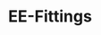 ---
title: "EE-Fittings"
description: "Carbon & Stainless Steel Fittings"
main:
  id: 6
  content: |
    Elementum Energies is a top supplier of premium carbon, stainless, duplex, and super duplex steel fittings. Our range spans 1/2" to 36", approved by leading Oil & Gas companies.
  imgCard: "@/images/using-tools.avif"
  imgMain: "@/images/using-tools.avif"
  imgAlt: "Variety of steel fittings displayed"
tabs:
  - id: "tabs-with-card-item-1"
    dataTab: "#tabs-with-card-1"
    title: "Description"
  - id: "tabs-with-card-item-2"
    dataTab: "#tabs-with-card-2"
    title: "Specifications"
  - id: "tabs-with-card-item-3"
    dataTab: "#tabs-with-card-3"
    title: "Blueprints"
longDescription:
  title: "Comprehensive Fitting Solutions"
  subTitle: |
    From elbows and tees to reducers and caps, we provide a full spectrum of fitting solutions in various schedules—perfect for construction, refineries, and maritime industries.
  btnTitle: "Get Fittings Quotes"
  btnURL: "#"
descriptionList:
  - title: "Buttweld Fittings"
    subTitle: "Carbon Steel (A234), Stainless Steel (A403), Duplex (A815)."
  - title: "Forged Fittings"
    subTitle: "Grades A105N, A182 F304/F316, with classes up to 6000 in NPT & SW."
  - title: "Schedule Range"
    subTitle: "SCH. 20 to XXS for buttweld, plus CL. 3000 & 6000 for forged fittings."
specificationsLeft:
  - title: "Size Range"
    subTitle: "1/2” – 36” for buttweld; 1/2” – 4” for forged."
  - title: "Types"
    subTitle: "Elbows, Tees, Reducers, Nipples, Couplings, Unions, Olets, Swages."
  - title: "Approvals"
    subTitle: "Fully approved by major Oil & Gas operators."
  - title: "Brands"
    subTitle: "Thai Benkan (BKL), Interfit, Erne, Schulz, Tecnoforge, etc."
specificationsRight:
  - title: "Temperature & Pressure"
    subTitle: "Engineered to handle demanding environments."
  - title: "Compliance"
    subTitle: "A234, A403, A815, A105N, etc., meeting global standards."
  - title: "Durability"
    subTitle: "High-quality steel ensures longevity under stress."
  - title: "Applications"
    subTitle: "Suited for pipelines, refining, marine, chemical processing, and more."
blueprints:
  first: "@/images/using-tools.avif"
  second: "@/images/using-tools.avif"
---